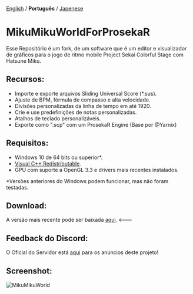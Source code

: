 [English](./README.md) / **Português** / [Japenese](./README.ja.md)

# MikuMikuWorldForProsekaR
Esse Repositório é um fork, de um software que é um editor e visualizador de gráficos para o jogo de ritmo mobile Project Sekai Colorful Stage com Hatsune Miku.

## Recursos:
- Importe e exporte arquivos Sliding Universal Score (\*.sus).
- Ajuste de BPM, fórmula de compasso e alta velocidade.
- Divisões personalizadas da linha de tempo em até 1920.
- Crie e use predefinições de notas personalizadas.
- Atalhos de teclado personalizáveis.
- Exporte como ".scp" com um ProsekaR Engine (Base por @Yarnix)

## Requisitos:
- Windows 10 de 64 bits ou superior*.
- [Visual C++ Redistributable](https://aka.ms/vs/17/release/vc_redist.x64.exe).
- GPU com suporte a OpenGL 3.3 e drivers mais recentes instalados.

*Versões anteriores do Windows podem funcionar, mas não foram testadas.

## Download:
A versão mais recente pode ser baixada [aqui](https://github.com/Choccodrize/MikuMikuWorld/releases/tag/v3.4.1). <---

## Feedback do Discord:
O Oficial do Servidor está [aqui](https://discord.gg/FYMB5wgYDa) para os anúncios deste projeto!
 
## Screenshot:
![MikuMikuWorld](https://github.com/crash5band/MikuMikuWorld/assets/44091782/ba9dbcdf-fa77-4b44-b5e3-2858a283fce0) 
